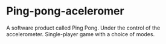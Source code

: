 # Ping-pong-aceleromer
A software product called Ping Pong. Under the control of the accelerometer. Single-player game with a choice of modes.
